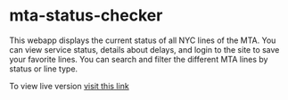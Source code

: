 # mta-status-checker
This webapp displays the current status of all NYC lines of the MTA. You can view service status, details about delays, and login to the site to save your favorite lines. You can search and filter the different MTA lines by status or line type. 

To view live version [visit this link](http://nyc-mta-status.herokuapp.com "MTA Status")

